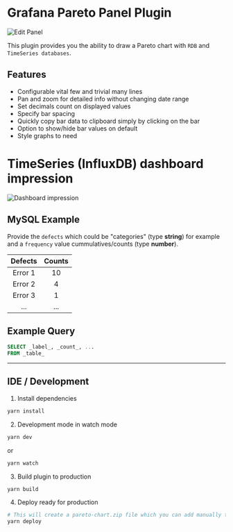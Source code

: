 # Grafana Pareto Panel Plugin

![Edit Panel](https://raw.githubusercontent.com/isaozler/pareto-chart/releases/latest/src/img/pareto-chart-edit-panel.jpg)

This plugin provides you the ability to draw a Pareto chart with `RDB` and `TimeSeries databases`.

## Features
- Configurable vital few and trivial many lines
- Pan and zoom for detailed info without changing date range
- Set decimals count on displayed values
- Specify bar spacing
- Quickly copy bar data to clipboard simply by clicking on the bar
- Option to show/hide bar values on default
- Style graphs to need

# TimeSeries (InfluxDB) dashboard impression

![Dashboard impression](https://raw.githubusercontent.com/isaozler/pareto-chart/releases/latest/src/img/production-env--impression.jpg)

## MySQL Example

Provide the `defects` which could be "categories" (type **string**) for example and a `frequency` value cummulatives/counts (type **number**).

|  Defects | Counts |
| :-:	| :-:	|
| Error 1 | 10 |
| Error 2 | 4 |
| Error 3 | 1 |
| ... | ... |

## Example Query

```sql
SELECT _label_, _count_, ...
FROM _table_
```
---

## IDE / Development

1. Install dependencies
```BASH
yarn install
```
2. Development mode in watch mode
```BASH
yarn dev
```
or
```BASH
yarn watch
```
3. Build plugin to production
```BASH
yarn build
```
4. Deploy ready for production

```BASH
# This will create a pareto-chart.zip file which you can add manually to your Grafana environment.
yarn deploy
```